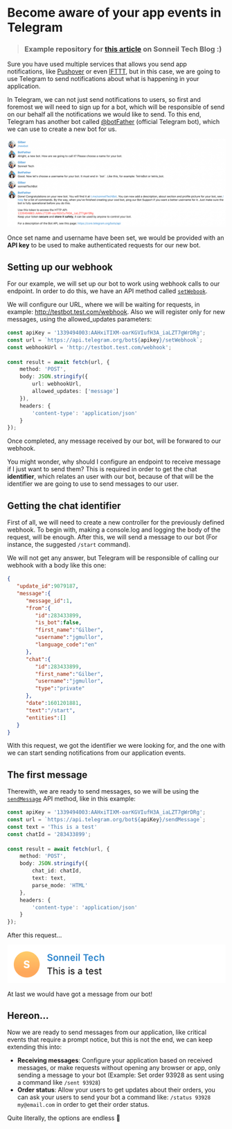 # Become aware of your app events in Telegram
> ### Example repository for [this article](https://sonneiltech.com/2020/09/become-aware-of-your-app-events-in-telegram/(opens%20in%20a%20new%20tab)) on Sonneil Tech Blog :)

Sure you have used multiple services that allows you send app notifications, like [Pushover](https://pushover.net/) or even [IFTTT](https://ifttt.com/), but in this case, we are going to use Telegram to send notifications about what is happening in your application.

In Telegram, we can not just send notifications to users, so first and foremost we will need to sign up for a bot, which will be responsible of send on our behalf all the notifications we would like to send. To this end, Telegram has another bot called [@botFather](https://telegram.me/BotFather) (official Telegram bot), which we can use to create a new bot for us.

![Creating a bot](article-images/01-creating-bot.png)

Once set name and username have been set, we would be provided with an **API key** to be used to make authenticated requests for our new bot.

## Setting up our webhook
For our example, we will set up our bot to work using webhook calls to our endpoint. In order to do this, we have an API method called [`setWebook`](https://core.telegram.org/bots/api#setwebhook).

We will configure our URL, where we will be waiting for requests, in example: http://testbot.test.com/webhook. Also we will register only for new messages, using the allowed_updates parameters:

```typescript
const apiKey = '1339494003:AAHxiTIXM-oarKGVIufH3A_iaLZT7gWrDRg';
const url = `https://api.telegram.org/bot${apikey}/setWebhook`;
const webhookUrl = 'http://testbot.test.com/webhook';

const result = await fetch(url, {
    method: 'POST',
    body: JSON.stringify({
        url: webhookUrl,
        allowed_updates: ['message']
    }),
    headers: {
        'content-type': 'application/json'
    }
});

```

Once completed, any message received by our bot, will be forwared to our webhook.

You might wonder, why should I configure an endpoint to receive message if I just want to send them? This is required in order to get the chat **identifier**, which relates an user with our bot, because of that will be the identifier we are going to use to send messages to our user.

## Getting the chat identifier
First of all, we will need to create a new controller for the previously defined webhook. To begin with, making a console.log and logging the body of the request, will be enough. After this, we will send a message to our bot (For instance, the suggested `/start` command).

We will not get any answer, but Telegram will be responsible of calling our webhook with a body like this one:

```json
{
   "update_id":9079187,
   "message":{
      "message_id":1,
      "from":{
         "id":283433899,
         "is_bot":false,
         "first_name":"Gilber",
         "username":"jgmullor",
         "language_code":"en"
      },
      "chat":{
         "id":283433899,
         "first_name":"Gilber",
         "username":"jgmullor",
         "type":"private"
      },
      "date":1601201881,
      "text":"/start",
      "entities":[]
   }
}
```

With this request, we got the identifier we were looking for, and the one with we can start sending notifications from our application events.

## The first message
Therewith, we are ready to send messages, so we will be using the [`sendMessage`](https://core.telegram.org/bots/api#sendmessage) API method, like in this example:

```typescript
const apiKey = '1339494003:AAHxiTIXM-oarKGVIufH3A_iaLZT7gWrDRg';
const url = `https://api.telegram.org/bot${apiKey}/sendMessage`;
const text = 'This is a test'
const chatId = '283433899';

const result = await fetch(url, {
    method: 'POST',
    body: JSON.stringify({
        chat_id: chatId,
        text: text,
        parse_mode: 'HTML'
    },
    headers: {
        'content-type': 'application/json'
    }
});
```
After this request…

![Creating a bot](article-images/02-this-is-a-test.png)

At last we would have got a message from our bot!

## Hereon…

Now we are ready to send messages from our application, like critical events that require a prompt notice, but this is not the end, we can keep extending this into:
- **Receiving messages**: Configure your application based on received messages, or make requests without opening any browser or app, only sending a message to your bot (Example: Set order 93928 as sent using a command like `/sent 93928`)
- **Order status**: Allow your users to get updates about their orders, you can ask your users to send your bot a command like: `/status 93928 my@email.com` in order to get their order status.

Quite literally, the options are endless 🙂
